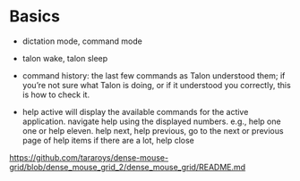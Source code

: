 # Basics

- dictation mode, command mode
-  talon wake, talon sleep




- command history: the last few commands as Talon understood them; if you’re not sure what Talon is doing, or if it understood you correctly, this is how to check it.
- help active will display the available commands for the active application. navigate help using the displayed numbers. e.g., help one one or help eleven.  help next, help previous, go to the next or previous page of help items if there are a lot, help close



https://github.com/tararoys/dense-mouse-grid/blob/dense_mouse_grid_2/dense_mouse_grid/README.md
